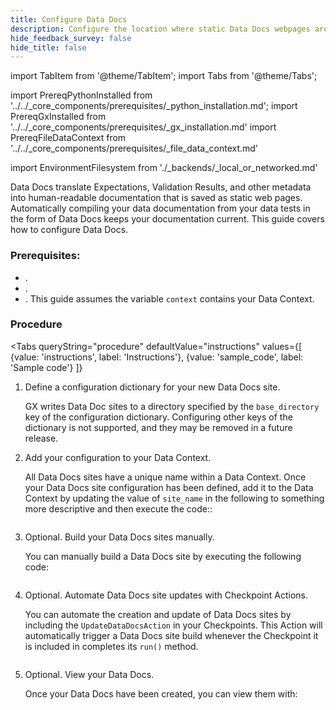 ```yaml
---
title: Configure Data Docs
description: Configure the location where static Data Docs webpages are created.
hide_feedback_survey: false
hide_title: false
---
```


import TabItem from '@theme/TabItem';
import Tabs from '@theme/Tabs';

import PrereqPythonInstalled from '../../_core_components/prerequisites/_python_installation.md';
import PrereqGxInstalled from '../../_core_components/prerequisites/_gx_installation.md'
import PrereqFileDataContext from '../../_core_components/prerequisites/_file_data_context.md'

import EnvironmentFilesystem from './_backends/_local_or_networked.md'

Data Docs translate Expectations, Validation Results, and other metadata into human-readable documentation that is saved as static web pages. Automatically compiling your data documentation from your data tests in the form of Data Docs keeps your documentation current.  This guide covers how to configure Data Docs.

### Prerequisites:

- <PrereqPythonInstalled/>.
- <PrereqGxInstalled/>.
- <PrereqFileDataContext/>.  This guide assumes the variable `context` contains your Data Context.

### Procedure

<Tabs 
   queryString="procedure"
   defaultValue="instructions"
   values={[
      {value: 'instructions', label: 'Instructions'},
      {value: 'sample_code', label: 'Sample code'}
   ]}
>

<TabItem value="instructions" label="Instructions">

1. Define a configuration dictionary for your new Data Docs site.

   GX writes Data Doc sites to a directory specified by the `base_directory` key of the configuration dictionary.
   Configuring other keys of the dictionary is not supported, and they may be removed in a future release.

   <EnvironmentFilesystem/>

2. Add your configuration to your Data Context.

   All Data Docs sites have a unique name within a Data Context. Once your Data Docs site configuration has been defined, add it to the Data Context by updating the value of `site_name` in the following to something more descriptive and then execute the code::

   ```python title="Python" name="docs/docusaurus/docs/core/configure_project_settings/configure_data_docs/_examples/data_docs_local_or_networked.py - add data docs config to Data Context"
   ```

3. Optional. Build your Data Docs sites manually.

   You can manually build a Data Docs site by executing the following code:

   ```python title="Python" name="docs/docusaurus/docs/core/configure_project_settings/configure_data_docs/_examples/data_docs_local_or_networked.py - manually build Data Docs"
   ```

4. Optional. Automate Data Docs site updates with Checkpoint Actions.

   You can automate the creation and update of Data Docs sites by including the `UpdateDataDocsAction` in your Checkpoints.  This Action will automatically trigger a Data Docs site build whenever the Checkpoint it is included in completes its `run()` method.

   ```python title="Python" name="docs/docusaurus/docs/core/configure_project_settings/configure_data_docs/_examples/data_docs_local_or_networked.py - automate data docs with a Checkpoint Action"
   ```

5. Optional. View your Data Docs.

   Once your Data Docs have been created, you can view them with:

   ```python title="Python" name="docs/docusaurus/docs/core/configure_project_settings/configure_data_docs/_examples/data_docs_local_or_networked.py - view data docs"
   ```

</TabItem>

<TabItem value="sample_code" label="Sample code">

   ```python title="Python" name="docs/docusaurus/docs/core/configure_project_settings/configure_data_docs/_examples/data_docs_local_or_networked.py - full code example"
   ```

</TabItem>

</Tabs>

